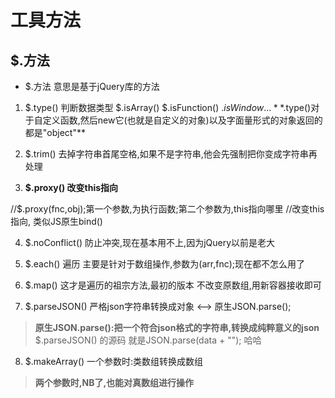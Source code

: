 # 工具方法

## $.方法

- $.方法 意思是基于jQuery库的方法


1. $.type() 判断数据类型 $.isArray()  $.isFunction()  $.isWindow…
**$.type()对于自定义函数,然后new它(也就是自定义的对象)以及字面量形式的对象返回的都是"object"**

2. $.trim() 去掉字符串首尾空格,如果不是字符串,他会先强制把你变成字符串再处理

3. **$.proxy() 改变this指向**

//$.proxy(fnc,obj);第一个参数,为执行函数;第二个参数为,this指向哪里
//改变this指向,  类似JS原生bind()

4. $.noConflict()   防止冲突,现在基本用不上,因为jQuery以前是老大

5. $.each() 遍历 主要是针对于数组操作,参数为(arr,fnc);现在都不怎么用了

6. $.map() 这才是遍历的祖宗方法,最初的版本  不改变原数组,用新容器接收即可

7. $.parseJSON() 严格json字符串转换成对象  <-->  原生JSON.parse();

> **原生JSON.parse():把一个符合json格式的字符串,转换成纯粹意义的json**
$.parseJSON()   的源码  就是JSON.parse(data + "");      哈哈

8. $.makeArray() 一个参数时:类数组转换成数组
> **两个参数时,NB了,也能对真数组进行操作**
